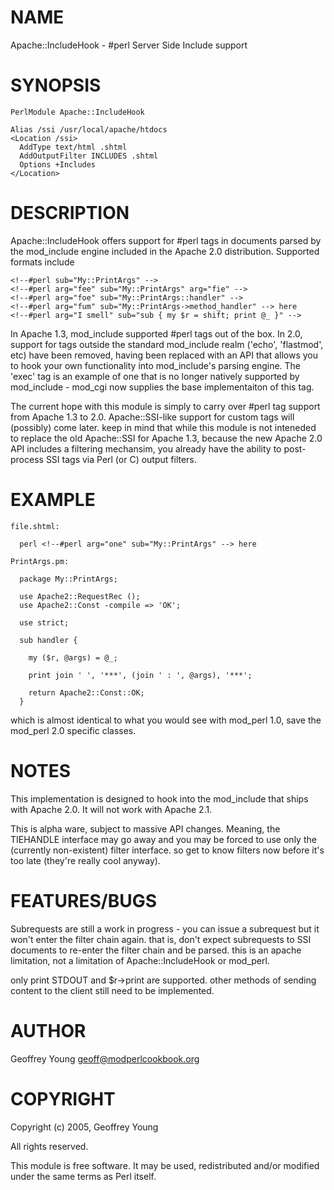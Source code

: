 # NAME

Apache::IncludeHook - #perl Server Side Include support

# SYNOPSIS

    PerlModule Apache::IncludeHook

    Alias /ssi /usr/local/apache/htdocs
    <Location /ssi>
      AddType text/html .shtml
      AddOutputFilter INCLUDES .shtml
      Options +Includes
    </Location>

# DESCRIPTION

Apache::IncludeHook offers support for #perl tags in 
documents parsed by the mod\_include engine included in 
the Apache 2.0 distribution.  Supported formats include

    <!--#perl sub="My::PrintArgs" -->
    <!--#perl arg="fee" sub="My::PrintArgs" arg="fie" -->
    <!--#perl arg="foe" sub="My::PrintArgs::handler" -->
    <!--#perl arg="fum" sub="My::PrintArgs->method_handler" --> here
    <!--#perl arg="I smell" sub="sub { my $r = shift; print @_ }" --> 

In Apache 1.3, mod\_include supported #perl tags out of
the box.  In 2.0, support for tags outside the standard
mod\_include realm ('echo', 'flastmod', etc) have been removed,
having been replaced with an API that allows you to hook
your own functionality into mod\_include's parsing engine.
The 'exec' tag is an example of one that is no longer natively
supported by mod\_include - mod\_cgi now supplies the base
implementaiton of this tag.

The current hope with this module is simply to carry over #perl tag
support from Apache 1.3 to 2.0.  Apache::SSI-like support
for custom tags will (possibly) come later.  keep in mind
that while this module is not inteneded to replace the old
Apache::SSI for Apache 1.3, because the new Apache 2.0 API 
includes a filtering mechansim,
you already have the ability to post-process SSI tags via
Perl (or C) output filters.

# EXAMPLE

    file.shtml:

      perl <!--#perl arg="one" sub="My::PrintArgs" --> here

    PrintArgs.pm:

      package My::PrintArgs;

      use Apache2::RequestRec ();
      use Apache2::Const -compile => 'OK';

      use strict;

      sub handler {
                                                                                  
        my ($r, @args) = @_;
                                                                                  
        print join ' ', '***', (join ' : ', @args), '***';

        return Apache2::Const::OK;
      }

which is almost identical to what you would see with mod\_perl 1.0,
save the mod\_perl 2.0 specific classes.

# NOTES

This implementation is designed to hook into the mod\_include
that ships with Apache 2.0.  It will not work with Apache 2.1.

This is alpha ware, subject to massive API changes.  Meaning,
the TIEHANDLE interface may go away and you may be forced to
use only the (currently non-existent) filter interface.  so
get to know filters now before it's too late (they're really
cool anyway).

# FEATURES/BUGS

Subrequests are still a work in progress - you can issue a
subrequest but it won't enter the filter chain again.  that is,
don't expect subrequests to SSI documents to re-enter the
filter chain and be parsed.  this is an apache limitation,
not a limitation of Apache::IncludeHook or mod\_perl.

only print STDOUT and $r->print are supported.  other methods
of sending content to the client still need to be implemented.

# AUTHOR

Geoffrey Young <geoff@modperlcookbook.org>

# COPYRIGHT

Copyright (c) 2005, Geoffrey Young

All rights reserved.

This module is free software.  It may be used, redistributed
and/or modified under the same terms as Perl itself.
